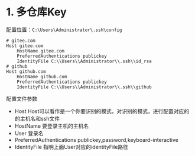 # 1. 多仓库Key
配置位置：`C:\Users\Administrator\.ssh\config`
```
# gitee.com
Host gitee.com
    HostName gitee.com
    PreferredAuthentications publickey
    IdentityFile C:\\Users\\Administrator\\.ssh\\id_rsa
# github
Host github.com
    HostName github.com
    PreferredAuthentications publickey
    IdentityFile C:\\Users\\Administrator\\.ssh\\github
```
配置文件参数
- Host 			Host可以看作是一个你要识别的模式，对识别的模式，进行配置对应的的主机名和ssh文件
- HostName 		要登录主机的主机名
- User 			登录名
- PreferredAuthentications publickey,password,keyboard-interactive
- IdentityFile 指明上面User对应的identityFile路径

